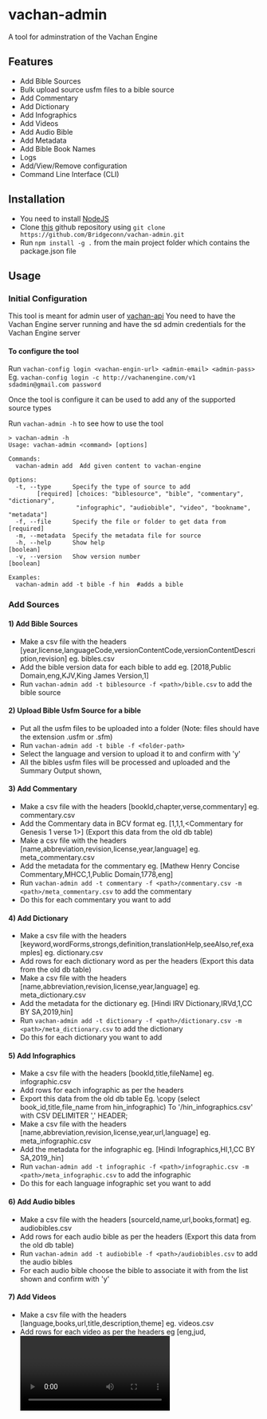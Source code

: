 # vachan-admin

A tool for adminstration of the Vachan Engine

## Features

- Add Bible Sources
- Bulk upload source usfm files to a bible source
- Add Commentary
- Add Dictionary
- Add Infographics
- Add Videos
- Add Audio Bible
- Add Metadata
- Add Bible Book Names
- Logs
- Add/View/Remove configuration
- Command Line Interface (CLI)

## Installation

- You need to install [NodeJS](https://nodejs.org/en/)
- Clone [this](https://github.com/Bridgeconn/vachan-admin.git) github repository using `git clone https://github.com/Bridgeconn/vachan-admin.git`
- Run `npm install -g .` from the main project folder which contains the package.json file

## Usage

### Initial Configuration

This tool is meant for admin user of [vachan-api](https://github.com/Bridgeconn/vachan-api.git)
You need to have the Vachan Engine server running and have the sd admin credentials for the Vachan Engine server

#### To configure the tool

Run `vachan-config login <vachan-engin-url> <admin-email> <admin-pass>`
Eg. `vachan-config login -c http://vachanengine.com/v1 sdadmin@gmail.com password`

Once the tool is configure it can be used to add any of the supported source types

Run `vachan-admin -h` to see how to use the tool

```
> vachan-admin -h
Usage: vachan-admin <command> [options]

Commands:
  vachan-admin add  Add given content to vachan-engine

Options:
  -t, --type      Specify the type of source to add
        [required] [choices: "biblesource", "bible", "commentary", "dictionary",
                   "infographic", "audiobible", "video", "bookname", "metadata"]
  -f, --file      Specify the file or folder to get data from         [required]
  -m, --metadata  Specify the metadata file for source
  -h, --help      Show help                                            [boolean]
  -v, --version   Show version number                                  [boolean]

Examples:
  vachan-admin add -t bible -f hin  #adds a bible
```

### Add Sources

#### 1) Add Bible Sources

- Make a csv file with the headers [year,license,languageCode,versionContentCode,versionContentDescription,revision] eg. bibles.csv
- Add the bible version data for each bible to add eg. [2018,Public Domain,eng,KJV,King James Version,1]
- Run `vachan-admin add -t biblesource -f <path>/bible.csv` to add the bible source

#### 2) Upload Bible Usfm Source for a bible

- Put all the usfm files to be uploaded into a folder (Note: files should have the extension .usfm or .sfm)
- Run `vachan-admin add -t bible -f <folder-path>`
- Select the language and version to upload it to and confirm with 'y'
- All the bibles usfm files will be processed and uploaded and the Summary Output shown,

#### 3) Add Commentary

- Make a csv file with the headers [bookId,chapter,verse,commentary] eg. commentary.csv
- Add the Commentary data in BCV format eg. [1,1,1,<Commentary for Genesis 1 verse 1>] (Export this data from the old db table)
- Make a csv file with the headers [name,abbreviation,revision,license,year,language] eg. meta_commentary.csv
- Add the metadata for the commentary eg. [Mathew Henry Concise Commentary,MHCC,1,Public Domain,1778,eng]
- Run `vachan-admin add -t commentary -f <path>/commentary.csv -m <path>/meta_commentary.csv` to add the commentary
- Do this for each commentary you want to add

#### 4) Add Dictionary

- Make a csv file with the headers [keyword,wordForms,strongs,definition,translationHelp,seeAlso,ref,examples] eg. dictionary.csv
- Add rows for each dictionary word as per the headers (Export this data from the old db table)
- Make a csv file with the headers [name,abbreviation,revision,license,year,language] eg. meta_dictionary.csv
- Add the metadata for the dictionary eg. [Hindi IRV Dictionary,IRVd,1,CC BY SA,2019,hin]
- Run `vachan-admin add -t dictionary -f <path>/dictionary.csv -m <path>/meta_dictionary.csv` to add the dictionary
- Do this for each dictionary you want to add

#### 5) Add Infographics

- Make a csv file with the headers [bookId,title,fileName] eg. infographic.csv
- Add rows for each infographic as per the headers
- Export this data from the old db table Eg. \copy (select book_id,title,file_name from hin_infographic) To '<path>/hin_infographics.csv' with CSV DELIMITER ',' HEADER;
- Make a csv file with the headers [name,abbreviation,revision,license,year,url,language] eg. meta_infographic.csv
- Add the metadata for the infographic eg. [Hindi Infographics,HI,1,CC BY SA,2019,<url to infographic image files>,hin]
- Run `vachan-admin add -t infographic -f <path>/infographic.csv -m <path>/meta_infographic.csv` to add the infographic
- Do this for each language infographic set you want to add

#### 6) Add Audio bibles

- Make a csv file with the headers [sourceId,name,url,books,format] eg. audiobibles.csv
- Add rows for each audio bible as per the headers (Export this data from the old db table)
- Run `vachan-admin add -t audiobible -f <path>/audiobibles.csv` to add the audio bibles
- For each audio bible choose the bible to associate it with from the list shown and confirm with 'y'

#### 7) Add Videos

- Make a csv file with the headers [language,books,url,title,description,theme] eg. videos.csv
- Add rows for each video as per the headers eg [eng,jud,<video url>,<title>,<vide_description>,<theme>]
- Export this data from the old db table. Eg.\copy (select language_name as language, books,url,title,description,theme from bible_videos b inner join languages l on b.language_id = l.language_id) To <path>/videos.csv with CSV DELIMITER ',' HEADER;
- Run `vachan-admin add -t video -f <path>/videos.csv` to add the videos

#### 8) Add Bible Book Names in native languages

- Make a csv file with the headers [abbr,short,long,bookCode,language] eg.bibleBookNames.csv
- Put all the bible books names in the csv file eg. [gen,Genesis,Genesis,gen,eng]
- Export tihs data from the old db table. Eg. \copy (select abbr,short,long,book_code,language_code as language from bible_book_names b inner join bible_books_look_up bb on b.book_id = bb.book_id inner join languages l on b.language_id=l.language_id) To <path>/bibleBookNames.csv with CSV DELIMITER ',' HEADER;
- Run `vachan-admin add -t bookname -f <path>/bibleBookNames.csv` to add the bible book names

#### 9) Add Metadata to a source

- Make a csv file with the headers [language,versionCode,revision,metadata] eg. metadata.csv
- Add rows for each source metadata as per the headers (Export this data from the old db table)
- Run `vachan-admin add -t metadata -f <path>/metadata.csv` to add the metadata
- For each metadata in the csv file choose the bible to associate it with from the list shown and confirm with 'y'

### View Logs

In case of any errors the logs can be found in the vachan-admin.log file in the main project folder. If this file is auto generated and shows the final output and the errors encountered. For Bible uploads it shows a summary report of the final list of usfm files parserd and uploaded.

### Configuration

- To view the vachan-engine configuration run `vachan-config login`
- To add/overwrite the vachan-engine configuration run `vachan-config login <vachan-engin-url> <admin-email> <admin-pass>`
- To remove the vachan-engine configuration run `vachan-config logout`

### Uninstallation

To uninstall the tool run `npm uninstall -g vachan-admin`
